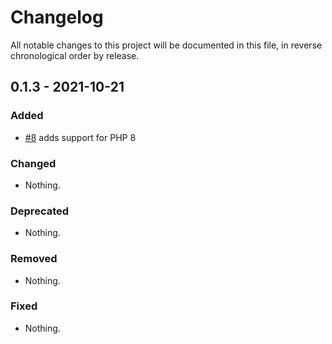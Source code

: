 # Changelog

All notable changes to this project will be documented in this file, in reverse chronological order by release.

## 0.1.3 - 2021-10-21

### Added

- [#8](https://github.com/eventjet/eventjet-asset-manager/pull/8) adds support for PHP 8

### Changed

- Nothing.

### Deprecated

- Nothing.

### Removed

- Nothing.

### Fixed

- Nothing.

